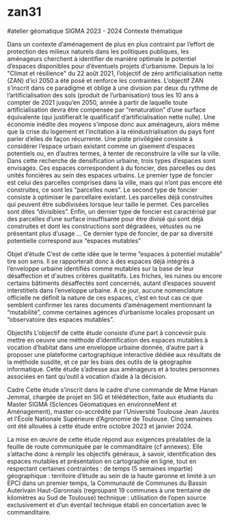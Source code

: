 # zan31
#atelier géomatique SIGMA 2023 - 2024
Contexte thématique

Dans un contexte d’aménagement de plus en plus contraint par l’effort de protection des milieux naturels dans les politiques publiques, les aménageurs cherchent à identifier de manière optimale le potentiel d’espaces disponibles pour d’éventuels projets d’urbanisme.
Depuis la loi "Climat et résilience" du 22 août 2021, l’objectif de zéro artificialisation nette (ZAN) d’ici 2050 a été posé et renforce les contraintes. L’objectif ZAN s’inscrit dans ce paradigme et oblige à une division par deux du rythme de l’artificialisation des sols (produit de l’urbanisation) tous les 10 ans à compter de 2021 jusqu’en 2050, année à partir de laquelle toute artificialisation devra être compensée par “renaturation” d’une surface équivalente (qui justifierait le qualificatif d’artificialisation nette nulle).
Une économie inédite des moyens s’impose donc aux aménageurs, alors même que la crise du logement et l’incitation à la réindustrialisation du pays font parler d’elles de façon récurrente. Une piste privilégiée consiste à considérer l’espace urbain existant comme un gisement d’espaces potentiels ou, en d’autres termes, à tenter de reconstruire la ville sur la ville. Dans cette recherche de densification urbaine, trois types d’espaces sont envisagés. Ces espaces correspondent à du foncier, des parcelles ou des unités foncières au sein des espaces urbains. Le premier type de foncier est celui des parcelles comprises dans la ville, mais qui n’ont pas encore été construites, ce sont les “parcelles nues”. Le second type de foncier consiste à optimiser le parcellaire existant. Les parcelles déjà construites qui peuvent être subdivisées lorsque leur taille le permet. Ces parcelles sont dites “divisibles”. Enfin, un dernier type de foncier est caractérisé par des parcelles d’une surface insuffisante pour être divisé qui sont déjà construites et dont les constructions sont dégradées, vétustes ou ne présentant plus d’usage … Ce dernier type de foncier, de par sa diversité potentielle correspond aux “espaces mutables”

Objet d’étude
C’est de cette idée que le terme ”espaces à potentiel mutable” tire son sens. Il se rapporterait donc à des espaces déjà intégrés à l’enveloppe urbaine identifiés comme mutables sur la base de leur désaffection et d'autres critères qualitatifs. Les friches, les ruines ou encore certains bâtiments désaffectés sont concernés, autant d’espaces souvent interstitiels dans l’enveloppe urbaine. A ce jour, aucune nomenclature officielle ne définit la nature de ces espaces, c’est en tout cas ce que semblent confirmer les rares documents d’aménagement mentionnant la “mutabilité”, comme certaines agences d’urbanisme locales proposant un “observatoire des espaces mutables”. 

Objectifs
L’objectif de cette étude consiste d’une part à concevoir puis mettre en oeuvre une méthode d’identification des espaces mutables à vocation d’habitat dans une enveloppe urbaine donnée, d’autre part à proposer une plateforme cartographique interactive dédiée aux résultats de la méthode susdite, et ce par les biais des outils de la géographie informatique. Cette étude s’adresse aux aménageurs et à toutes personnes associées en tant qu’outil à vocation d’aide à la décision.


Cadre
Cette étude s’inscrit dans le cadre d‘une commande de Mme Hanan Jemmal, chargée de projet en SIG et télédétection, faite aux étudiants du Master SIGMA (ScIences Géomatiques en environneMent et Aménagement), master co-accrédité par l’Université Toulouse Jean Jaurès et l'École Nationale Supérieure d’Agronomie de Toulouse. 
Cinq semaines ont été allouées à cette étude entre octobre 2023 et janvier 2024.

La mise en œuvre de cette étude répond aux exigences préalables de la feuille de route communiquée par le commanditaire (cf annexes). Elle s’attache donc à remplir les objectifs généraux, à savoir, identification des espaces mutables et présentation en cartographie en ligne, tout en respectant certaines contraintes : 
de temps (5 semaines impartie)
géographique : territoire d’étude au sein de la haute garonne et limité à un EPCI dans un premier temps, la Communauté de Communes du Bassin Auterivain Haut-Garonnais (regroupant 19 communes à une trentaine de kilomètres au Sud de Toulouse)
technique : utilisation de l’open source exclusivement et d’un éventail technique établi en concertation avec le commanditaire.

